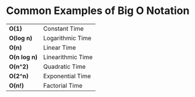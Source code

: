 # Common Examples of Big O Notation

<table>
<tr>
<td><b>O(1)</b></td><td>Constant Time</td>
</tr>
<tr>
<td><b>O(log n)</b></td><td>Logarithmic Time</td>
</tr>
<tr>
<td><b>O(n)</b></td><td>Linear Time</td>
</tr>
<tr>
<td><b>O(n log n)</b></td><td>Linearithmic Time</td>
</tr>
<tr>
<td><b>O(n^2)</b></td><td>Quadratic Time</td>
</tr>
<tr>
<td><b>O(2^n)</b></td><td>Exponential Time</td>
</tr>
<tr>
<td><b>O(n!)</b></td><td>Factorial Time</td>
</tr>
</table>
